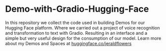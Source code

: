# Demo-with-Gradio-Hugging-Face
In this repository we collect the code used in building Demos for our Hugging Face platform. Where we carried out a project of voice recognition and transformation to text with Gradio. Resulting in an interface and a simple but very useful design for the consumption of our model. Learn more about my Demos and Spaces at [huggingface.co/jeraldflowers](https://huggingface.co/jeraldflowers)
